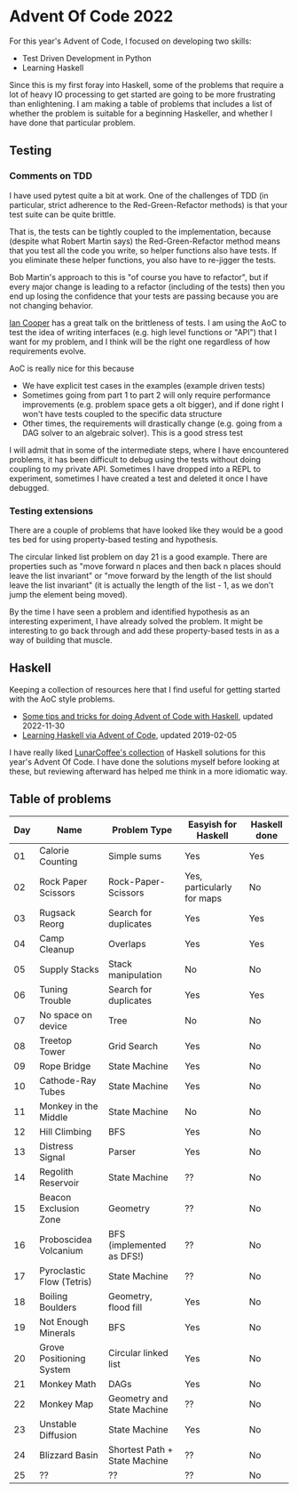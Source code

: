 # Advent Of Code 2022

For this year's Advent of Code, I focused on developing two skills:

* Test Driven Development in Python
* Learning Haskell

Since this is my first foray into Haskell, some of the problems that require a lot of 
heavy IO processing to get started are going to be more frustrating than enlightening.
I am making a table of problems that includes a list of whether the problem is suitable
for a beginning Haskeller, and whether I have done that particular problem.

## Testing

### Comments on TDD

I have used pytest quite a bit at work. One of the challenges of TDD (in particular, strict
adherence to the Red-Green-Refactor methods) is that your test suite can be quite brittle.

That is, the tests can be tightly coupled to the implementation, because (despite what Robert Martin
says) the Red-Green-Refactor method means that you test all the code you write, so helper functions also 
have tests. If you eliminate these helper functions, you also have to re-jigger the tests.

Bob Martin's approach to this is "of course you have to refactor", but if every major change is leading
to a refactor (including of the tests) then you end up losing the confidence that your tests are passing
because you are not changing behavior.

[Ian Cooper](https://www.youtube.com/watch?v=vOO3hulIcsY) has a great talk on the brittleness of tests.
I am using the AoC to test the idea of writing interfaces (e.g. high level functions or "API") that I want
for my problem, and I think will be the right one regardless of how requirements evolve.

AoC is really nice for this because
* We have explicit test cases in the examples (example driven tests)
* Sometimes going from part 1 to part 2 will only require performance improvements (e.g. problem space gets a olt bigger), and if done right I won't have tests coupled to the specific data structure
* Other times, the requirements will drastically change (e.g. going from a DAG solver to an algebraic solver). This is a good stress test

I will admit that in some of the intermediate steps, where I have encountered problems, it has been difficult to debug using the tests without doing coupling to my private API. Sometimes I have dropped into a REPL to experiment, sometimes I have created a test and deleted it once I have debugged.

### Testing extensions

There are a couple of problems that have looked like they would be a good tes bed for using property-based testing and hypothesis.

The circular linked list problem on day 21 is a good example. There are properties such as "move forward n places and then back n places should leave the list invariant" or "move forward by the length of the list should leave the list invariant" (it is actually the length of the list - 1, as we don't jump the element being moved).

By the time I have seen a problem and identified hypothesis as an interesting experiment, I have already solved the problem. It might be interesting to go back through and add these property-based tests in as a way of building that muscle.

## Haskell

Keeping a collection of resources here that I find useful for getting started with the AoC style problems.

* [Some tips and tricks for doing Advent of Code with Haskell](https://wjwh.eu/posts/2022-11-30-haskell-aoc-tricks.html), updated 2022-11-30
* [Learning Haskell via Advent of Code](https://ndreynolds.com/posts/2019-02-05-learning-haskell-via-advent-of-code.html), updated 2019-02-05

I have really liked [LunarCoffee's collection](https://github.com/lunarcoffee/advent-of-code/tree/main/2022) of Haskell solutions for this year's Advent Of Code.
I have done the solutions myself before looking at these, but reviewing afterward has helped me think in a more idiomatic way.

## Table of problems

| Day | Name | Problem Type | Easyish for Haskell | Haskell done |
|-----|------|--------------|---------------------|--------------|
| 01  | Calorie Counting | Simple sums  | Yes | Yes |
| 02  | Rock Paper Scissors | Rock-Paper-Scissors | Yes, particularly for maps | No |
| 03  | Rugsack Reorg | Search for duplicates | Yes | Yes |
| 04  | Camp Cleanup | Overlaps | Yes | Yes |
| 05  | Supply Stacks | Stack manipulation | No | No |
| 06  | Tuning Trouble | Search for duplicates | Yes | Yes |
| 07  | No space on device | Tree | No | No |
| 08  | Treetop Tower | Grid Search | Yes | No |
| 09  | Rope Bridge | State Machine | Yes | No |
| 10  | Cathode-Ray Tubes  | State Machine | Yes | No |
| 11  | Monkey in the Middle | State Machine | No  | No |
| 12  | Hill Climbing | BFS | Yes | No |
| 13  | Distress Signal | Parser | Yes | No |
| 14  | Regolith Reservoir | State Machine | ?? | No |
| 15  | Beacon Exclusion Zone | Geometry | ?? | No |   
| 16  | Proboscidea Volcanium | BFS (implemented as DFS!) | ?? | No |
| 17  | Pyroclastic Flow (Tetris) | State Machine | ?? | No |
| 18  | Boiling Boulders | Geometry, flood fill | Yes | No |
| 19  | Not Enough Minerals | BFS | Yes | No |
| 20  | Grove Positioning System | Circular linked list | Yes | No |
| 21  | Monkey Math | DAGs | Yes | No |
| 22  | Monkey Map  | Geometry and State Machine | ?? | No |
| 23  | Unstable Diffusion | State Machine | Yes | No |
| 24  | Blizzard Basin | Shortest Path + State Machine | ?? | No |
| 25  | ?? | ?? | ?? | No |

